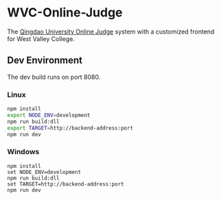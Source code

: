# WVC-Online-Judge

The [Qingdao University Online Judge](https://github.com/QingdaoU/OnlineJudge) system with a customized frontend for West Valley College.

## Dev Environment

The dev build runs on port 8080.

### Linux

```bash
npm install
export NODE_ENV=development 
npm run build:dll
export TARGET=http://backend-address:port
npm run dev
```
### Windows

```batch
npm install
set NODE_ENV=development 
npm run build:dll
set TARGET=http://backend-address:port
npm run dev
```
